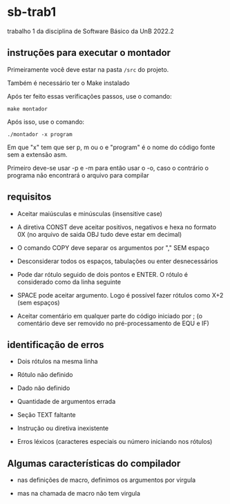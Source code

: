 # sb-trab1
trabalho 1 da disciplina de Software Básico da UnB 2022.2

## instruções para executar o montador

Primeiramente você deve estar na pasta ```/src``` do projeto.

Também é necessário ter o Make instalado

Após ter feito essas verificações passos, use o comando:

``` make montador ```

Após isso, use o comando:

``` ./montador -x program ```

Em que "x" tem que ser p, m ou o e "program" é o nome do código fonte sem a extensão asm.

Primeiro deve-se usar -p e -m para então usar o -o, caso o contrário o programa não encontrará o arquivo para compilar

## requisitos

- Aceitar maiúsculas e minúsculas (insensitive case)

- A diretiva CONST deve aceitar positivos, negativos e hexa no formato 0X (no arquivo de saida OBJ tudo deve estar em 
decimal)

- O comando COPY deve separar os argumentos por "," SEM espaço

- Desconsiderar todos os espaços, tabulações ou enter desnecessários

- Pode dar rótulo seguido de dois pontos e ENTER. O rótulo é considerado como da linha seguinte

- SPACE pode aceitar argumento. Logo é possível fazer rótulos como X+2 (sem espaços)

- Aceitar comentário em qualquer parte do código iniciado por ; (o comentário deve ser removido no pré-processamento de EQU e IF)

## identificação de erros

- Dois rótulos na mesma linha

- Rótulo não definido 

- Dado não definido 
- Quantidade de argumentos errada

- Seção TEXT faltante

- Instrução ou diretiva inexistente 

- Erros léxicos (caracteres especiais ou número iniciando nos rótulos)

## Algumas características do compilador

- nas definições de macro, definimos os argumentos por virgula

- mas na chamada de macro não tem virgula